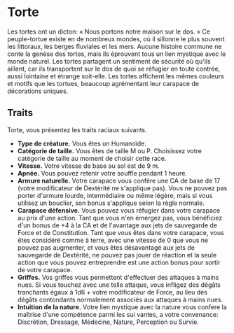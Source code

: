 # Torte

Les tortes ont un dicton: « Nous portons notre maison sur le dos. » Ce peuple-tortue existe en de nombreux mondes, où il sillonne le plus souvent les littoraux, les berges fluviales et les mers. Aucune histoire commune ne conte la genèse des tortes, mais ils éprouvent tous un lien mystique avec le monde naturel. Les tortes partagent un sentiment de sécurité où qu'ils aillent, car ils transportent sur le dos de quoi se réfugier en toute contrée, aussi lointaine et étrange soit-elle.
Les tortes affichent les mêmes couleurs et motifs que les tortues, beaucoup agrémentant leur carapace de décorations uniques.

## Traits

Torte, vous présentez les traits raciaux suivants.

- **Type de créature.** Vous êtes un Humanoïde.
- **Catégorie de taille.** Vous êtes de taille M ou P. Choisissez votre catégorie de taille au moment de choisir cette race.
- **Vitesse.** Votre vitesse de base au sol est de 9 m.
- **Apnée.** Vous pouvez retenir votre souffle pendant 1 heure.
- **Armure naturelle.** Votre carapace vous confère une CA de base de 17 (votre modificateur de Dextérité ne s'applique pas). Vous ne pouvez pas porter d'armure lourde, intermédiaire ou même légère, mais si vous utilisez un bouclier, son bonus s'applique selon la règle normale.
- **Carapace défensive.** Vous pouvez vous réfugier dans votre carapace au prix d'une action. Tant que vous n'en émergez pas, vous bénéficiez d'un bonus de +4 à la CA et de l'avantage aux jets de sauvegarde de Force et de Constitution. Tant que vous êtes dans votre carapace, vous êtes considéré comme à terre, avec une vitesse de 0 que vous ne pouvez pas augmenter, et vous êtes désavantagé aux jets de sauvegarde de Dextérité, ne pouvez pas jouer de réaction et la seule action que vous pouvez entreprendre est une action bonus pour sortir de votre carapace.
- **Griffes.** Vos griffes vous permettent d'effectuer des attaques à mains nues. Si vous touchez avec une telle attaque, vous infligez des dégâts tranchants égaux à 1d6 + votre modificateur de Force, au lieu des dégâts contondants normalement associés aux attaques à mains nues.
- **Intuition de la nature.** Votre lien mystique avec la nature vous confere la maîtrise d'une compétence parmi les sui vantes, a votre convenance: Discrétion, Dressage, Médecine, Nature, Perception ou Survie.
